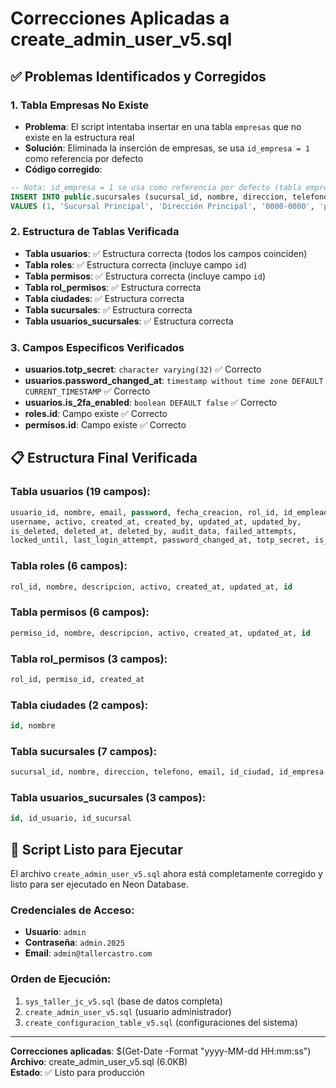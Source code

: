 # Correcciones Aplicadas a create_admin_user_v5.sql

## ✅ Problemas Identificados y Corregidos

### 1. **Tabla Empresas No Existe**
- **Problema**: El script intentaba insertar en una tabla `empresas` que no existe en la estructura real
- **Solución**: Eliminada la inserción de empresas, se usa `id_empresa = 1` como referencia por defecto
- **Código corregido**:
```sql
-- Nota: id_empresa = 1 se usa como referencia por defecto (tabla empresas no existe)
INSERT INTO public.sucursales (sucursal_id, nombre, direccion, telefono, email, id_ciudad, id_empresa)
VALUES (1, 'Sucursal Principal', 'Dirección Principal', '0000-0000', 'principal@tallercastro.com', 1, 1)
```

### 2. **Estructura de Tablas Verificada**
- **Tabla usuarios**: ✅ Estructura correcta (todos los campos coinciden)
- **Tabla roles**: ✅ Estructura correcta (incluye campo `id`)
- **Tabla permisos**: ✅ Estructura correcta (incluye campo `id`)
- **Tabla rol_permisos**: ✅ Estructura correcta
- **Tabla ciudades**: ✅ Estructura correcta
- **Tabla sucursales**: ✅ Estructura correcta
- **Tabla usuarios_sucursales**: ✅ Estructura correcta

### 3. **Campos Específicos Verificados**
- **usuarios.totp_secret**: `character varying(32)` ✅ Correcto
- **usuarios.password_changed_at**: `timestamp without time zone DEFAULT CURRENT_TIMESTAMP` ✅ Correcto
- **usuarios.is_2fa_enabled**: `boolean DEFAULT false` ✅ Correcto
- **roles.id**: Campo existe ✅ Correcto
- **permisos.id**: Campo existe ✅ Correcto

## 📋 Estructura Final Verificada

### Tabla usuarios (19 campos):
```sql
usuario_id, nombre, email, password, fecha_creacion, rol_id, id_empleado, 
username, activo, created_at, created_by, updated_at, updated_by, 
is_deleted, deleted_at, deleted_by, audit_data, failed_attempts, 
locked_until, last_login_attempt, password_changed_at, totp_secret, is_2fa_enabled
```

### Tabla roles (6 campos):
```sql
rol_id, nombre, descripcion, activo, created_at, updated_at, id
```

### Tabla permisos (6 campos):
```sql
permiso_id, nombre, descripcion, activo, created_at, updated_at, id
```

### Tabla rol_permisos (3 campos):
```sql
rol_id, permiso_id, created_at
```

### Tabla ciudades (2 campos):
```sql
id, nombre
```

### Tabla sucursales (7 campos):
```sql
sucursal_id, nombre, direccion, telefono, email, id_ciudad, id_empresa
```

### Tabla usuarios_sucursales (3 campos):
```sql
id, id_usuario, id_sucursal
```

## 🚀 Script Listo para Ejecutar

El archivo `create_admin_user_v5.sql` ahora está completamente corregido y listo para ser ejecutado en Neon Database. 

### Credenciales de Acceso:
- **Usuario**: `admin`
- **Contraseña**: `admin.2025`
- **Email**: `admin@tallercastro.com`

### Orden de Ejecución:
1. `sys_taller_jc_v5.sql` (base de datos completa)
2. `create_admin_user_v5.sql` (usuario administrador)
3. `create_configuracion_table_v5.sql` (configuraciones del sistema)

---
**Correcciones aplicadas**: $(Get-Date -Format "yyyy-MM-dd HH:mm:ss")  
**Archivo**: create_admin_user_v5.sql (6.0KB)  
**Estado**: ✅ Listo para producción
